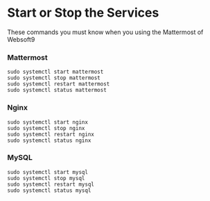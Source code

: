 # Start or Stop the Services

These commands you must know when you using the Mattermost of Websoft9

### Mattermost

```shell
sudo systemctl start mattermost
sudo systemctl stop mattermost
sudo systemctl restart mattermost
sudo systemctl status mattermost
```

### Nginx

```shell
sudo systemctl start nginx
sudo systemctl stop nginx
sudo systemctl restart nginx
sudo systemctl status nginx
```

### MySQL

```shell
sudo systemctl start mysql
sudo systemctl stop mysql
sudo systemctl restart mysql
sudo systemctl status mysql
```

